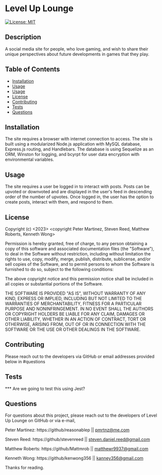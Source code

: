 # Level Up Lounge

[![License: MIT](https://img.shields.io/badge/License-MIT-yellow.svg)](https://opensource.org/licenses/MIT)
  
## Description
A social media site for people, who love gaming, and wish to share their unique perspectives about future developments in games that they play.

## Table of Contents

- [Installation](#installation)
- [Usage](#usage)
- [Usage](#usage)
- [License](#license)
- [Contributing](#contributing)
- [Tests](#tests)
- [Questions](#questions)

  
## Installation
The site requires a browser with internet connection to access. The site is built using a modularized Node.js application with MySQL database, Express.js routing, and Handlebars. The database is using Sequelize as an ORM, Winston for logging, and bcyrpt for user data encryption with environmental variables.

## Usage
The site requires a user be logged in to interact with posts. Posts can be upvoted or downvoted and are displayed in the user's feed in descending order of the number of upvotes. Once logged in, the user has the option to create posts, interact with them, and respond to them. 

## License
Copyright (c) <2023> <copyright Peter Martinez, Steven Reed, Matthew Roberts, Kenneth Wong>

Permission is hereby granted, free of charge, to any person obtaining a copy
of this software and associated documentation files (the "Software"), to deal
in the Software without restriction, including without limitation the rights
to use, copy, modify, merge, publish, distribute, sublicense, and/or sell
copies of the Software, and to permit persons to whom the Software is
furnished to do so, subject to the following conditions:

The above copyright notice and this permission notice shall be included in all
copies or substantial portions of the Software.

THE SOFTWARE IS PROVIDED "AS IS", WITHOUT WARRANTY OF ANY KIND, EXPRESS OR
IMPLIED, INCLUDING BUT NOT LIMITED TO THE WARRANTIES OF MERCHANTABILITY,
FITNESS FOR A PARTICULAR PURPOSE AND NONINFRINGEMENT. IN NO EVENT SHALL THE
AUTHORS OR COPYRIGHT HOLDERS BE LIABLE FOR ANY CLAIM, DAMAGES OR OTHER
LIABILITY, WHETHER IN AN ACTION OF CONTRACT, TORT OR OTHERWISE, ARISING FROM,
OUT OF OR IN CONNECTION WITH THE SOFTWARE OR THE USE OR OTHER DEALINGS IN THE
SOFTWARE.

## Contributing
Please reach out to the developers via GitHub or email addresses provided below in #questions

## Tests
*** Are we going to test this using Jest?

## Questions
For questions about this project, please reach out to the developers of Level Up Lounge on GitHub or via e-mail, 

Peter Martinez: 
https://github/reasonablep || pmrtnz@me.com

Steven Reed:
https://github/stevenreed || steven.daniel.reed@gmail.com

Matthew Roberts:
https://github/Mattmrob || matthewr9937@gmail.com

Kenneth Wong:
https://github/kenwong356 || kanney356@gmail.com

Thanks for reading. 